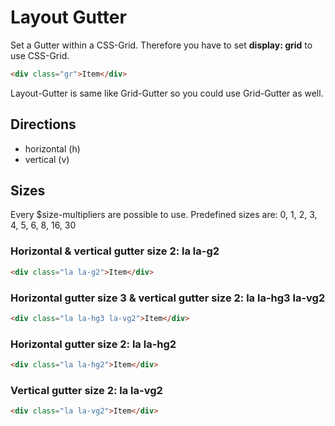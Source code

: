 # Layout Gutter

Set a Gutter within a CSS-Grid. Therefore you have to set **display: grid** to use CSS-Grid.

```html
<div class="gr">Item</div>
```

Layout-Gutter is same like Grid-Gutter so you could use Grid-Gutter as well.

## Directions

- horizontal (h)
- vertical (v)

## Sizes

Every \$size-multipliers are possible to use. Predefined sizes are: 0, 1, 2, 3, 4, 5, 6, 8, 16, 30

### Horizontal & vertical gutter size 2: **la la-g2**

```html
<div class="la la-g2">Item</div>
```

### Horizontal gutter size 3 & vertical gutter size 2: **la la-hg3 la-vg2**

```html
<div class="la la-hg3 la-vg2">Item</div>
```

### Horizontal gutter size 2: **la la-hg2**

```html
<div class="la la-hg2">Item</div>
```

### Vertical gutter size 2: **la la-vg2**

```html
<div class="la la-vg2">Item</div>
```
